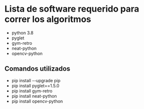 # Lista de software requerido para correr los algoritmos

- python 3.8
- pyglet
- gym-retro
- neat-python
- opencv-python

## Comandos utilizados

- pip install --upgrade pip
- pip install pyglet==1.5.0
- pip install gym-retro
- pip install neat-python
- pip install opencv-python